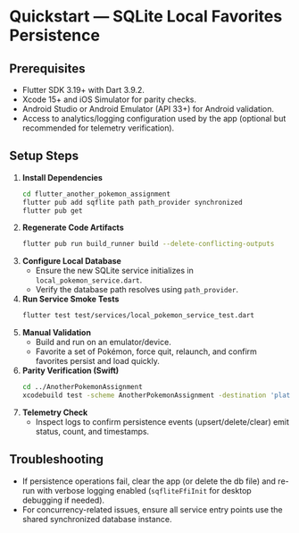 # Quickstart — SQLite Local Favorites Persistence

## Prerequisites
- Flutter SDK 3.19+ with Dart 3.9.2.
- Xcode 15+ and iOS Simulator for parity checks.
- Android Studio or Android Emulator (API 33+) for Android validation.
- Access to analytics/logging configuration used by the app (optional but
  recommended for telemetry verification).

## Setup Steps
1. **Install Dependencies**
   ```bash
   cd flutter_another_pokemon_assignment
   flutter pub add sqflite path path_provider synchronized
   flutter pub get
   ```
2. **Regenerate Code Artifacts**
   ```bash
   flutter pub run build_runner build --delete-conflicting-outputs
   ```
3. **Configure Local Database**
   - Ensure the new SQLite service initializes in `local_pokemon_service.dart`.
   - Verify the database path resolves using `path_provider`.
4. **Run Service Smoke Tests**
   ```bash
   flutter test test/services/local_pokemon_service_test.dart
   ```
5. **Manual Validation**
   - Build and run on an emulator/device.
   - Favorite a set of Pokémon, force quit, relaunch, and confirm favorites
     persist and load quickly.
6. **Parity Verification (Swift)**
   ```bash
   cd ../AnotherPokemonAssignment
   xcodebuild test -scheme AnotherPokemonAssignment -destination 'platform=iOS Simulator,name=iPhone 15'
   ```
7. **Telemetry Check**
   - Inspect logs to confirm persistence events (upsert/delete/clear) emit status,
     count, and timestamps.

## Troubleshooting
- If persistence operations fail, clear the app (or delete the db file) and
  re-run with verbose logging enabled (`sqfliteFfiInit` for desktop debugging if needed).
- For concurrency-related issues, ensure all service entry points use the shared
  synchronized database instance.
